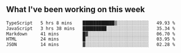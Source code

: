<!--
## Toolbox

### Frontend

<p>
	<a
		href="https://developer.mozilla.org/en-US/docs/Web/JavaScript"
		target="_blank"
		rel="noreferrer"
		><img
			src="https://raw.githubusercontent.com/danielcranney/readme-generator/main/public/icons/skills/javascript-colored.svg"
			width="36"
			height="36"
			alt="JavaScript"
	/></a>
	<a href="https://www.typescriptlang.org/" target="_blank" rel="noreferrer"
		><img
			src="https://raw.githubusercontent.com/danielcranney/readme-generator/main/public/icons/skills/typescript-colored.svg"
			width="36"
			height="36"
			alt="TypeScript"
	/></a>
<a href="https://reactjs.org/" target="_blank" rel="noreferrer"
		><img
			src="https://raw.githubusercontent.com/danielcranney/readme-generator/main/public/icons/skills/react-colored.svg"
			width="36"
			height="36"
			alt="React"
	/></a>
<a href="https://vuejs.org/" target="_blank" rel="noreferrer"
		><img
			src="https://cdn.worldvectorlogo.com/logos/vue-js-1.svg"
			width="36"
			height="36"
			alt="Vue"
	/></a>
	<a href="https://redux.js.org/" target="_blank" rel="noreferrer"
		><img
			src="https://raw.githubusercontent.com/danielcranney/readme-generator/main/public/icons/skills/redux-colored.svg"
			width="36"
			height="36"
			alt="Redux"
	/></a>
	<a href="https://tailwindcss.com/" target="_blank" rel="noreferrer"
		><img
			src="https://cdn.worldvectorlogo.com/logos/tailwind-css-2.svg"
			width="36"
			height="36"
			alt="Tailwind"
	/></a>
</p>

### Backend

<p>
    <a href="https://www.python.org/" target="_blank" rel="noreferrer"
    	><img
    		src="https://raw.githubusercontent.com/danielcranney/readme-generator/main/public/icons/skills/python-colored.svg"
    		width="36"
    		height="36"
    		alt="Python"
    /></a>
    <a href="https://www.postgresql.org/" target="_blank" rel="noreferrer"
		><img
			src="https://raw.githubusercontent.com/danielcranney/readme-generator/main/public/icons/skills/postgresql-colored.svg"
			width="36"
			height="36"
			alt="PostgreSQL"
	/></a>
  <a href="https://www.mongodb.com/" target="_blank" rel="noreferrer"
		><img
			src="https://raw.githubusercontent.com/danielcranney/readme-generator/main/public/icons/skills/mongodb-colored.svg"
			width="36"
			height="36"
			alt="MongoDB"
	/></a>
  <a href="https://nodejs.org/en/" target="_blank" rel="noreferrer"
		><img
			src="https://raw.githubusercontent.com/danielcranney/readme-generator/main/public/icons/skills/nodejs-colored.svg"
			width="36"
			height="36"
			alt="NodeJS"
	/></a>
	<a href="https://expressjs.com/" target="_blank" rel="noreferrer"
		><img
			src="https://raw.githubusercontent.com/danielcranney/readme-generator/main/public/icons/skills/express-colored.svg"
			width="36"
			height="36"
			alt="Express"
	/></a>
</p>

### Cloud

<p>
  <a href="https://aws.amazon.com/" target="_blank" rel="noreferrer"
		><img
			src="https://cdn.worldvectorlogo.com/logos/aws-2.svg"
			width="36"
			height="36"
			alt="AWS"
	/></a>
   <a href="https://aws.amazon.com/lambda/" target="_blank" rel="noreferrer"
		><img
			src="https://cdn.worldvectorlogo.com/logos/aws-lambda-1.svg"
			width="30"
			height="30"
			alt="lambda"
	/></a>
   <a href="https://aws.amazon.com/dynamodb/" target="_blank" rel="noreferrer"
		><img
			src="https://cdn.worldvectorlogo.com/logos/aws-dynamodb.svg"
			width="30"
			height="30"
			alt="dynamo"
	/></a>
   <a href="https://aws.amazon.com/api-gateway/" target="_blank" rel="noreferrer"
		><img
			src="https://cdn.worldvectorlogo.com/logos/aws-api-gateway.svg"
			width="30"
			height="30"
			alt="apigateway"
	/></a>
   <a href="https://aws.amazon.com/route53/" target="_blank" rel="noreferrer"
		><img
			src="https://cdn.worldvectorlogo.com/logos/aws-route53.svg"
			width="30"
			height="30"
			alt="route53"
	/></a>
   <a href="https://aws.amazon.com/cloudfront/" target="_blank" rel="noreferrer"
		>
    <img
			src="https://cdn.worldvectorlogo.com/logos/aws-cloudfront.svg"
			width="30"
			height="30"
			alt="cloudfront"
	/>
  </a>
   <a href="https://aws.amazon.com/s3/" target="_blank" rel="noreferrer"
		><img
			src="https://upload.wikimedia.org/wikipedia/commons/thumb/b/bc/Amazon-S3-Logo.svg/856px-Amazon-S3-Logo.svg.png?20220427001138"
			width="30"
			height="30"
			alt="s3"
	/></a>
</p>
-->

## What I've been working on this week

<!--START_SECTION:waka-->

```txt
TypeScript   5 hrs 8 mins    ████████████▒░░░░░░░░░░░░   49.93 %
JavaScript   3 hrs 38 mins   █████████░░░░░░░░░░░░░░░░   35.34 %
Markdown     41 mins         █▓░░░░░░░░░░░░░░░░░░░░░░░   06.70 %
HTML         24 mins         █░░░░░░░░░░░░░░░░░░░░░░░░   03.95 %
JSON         14 mins         ▓░░░░░░░░░░░░░░░░░░░░░░░░   02.28 %
```

<!--END_SECTION:waka-->
